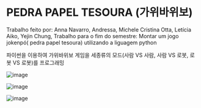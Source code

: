 # PEDRA PAPEL TESOURA (가위바위보)

Trabalho feito por: Anna Navarro, Andressa, Michele Cristina Otta, Letícia Aiko, Yejin Chung, 
Trabalho para o fim do semestre: Montar um jogo jokenpó( pedra papel tesoura) utilizando a liguagem python


파이썬을 이용하여 가위바위보 게임을 세종류의 모드(사람 VS 사람, 사람 VS 로봇, 로봇 VS 로봇)를 프로그래밍 

![image](https://github.com/user-attachments/assets/209b73af-288f-4d77-b24e-767bd0d20649)

![image](https://github.com/user-attachments/assets/62af4052-70fc-4917-9cbb-a4fad66a161b)

![image](https://github.com/user-attachments/assets/6e1a39a9-3fd4-4801-9a91-fe2e0a206d2e)

